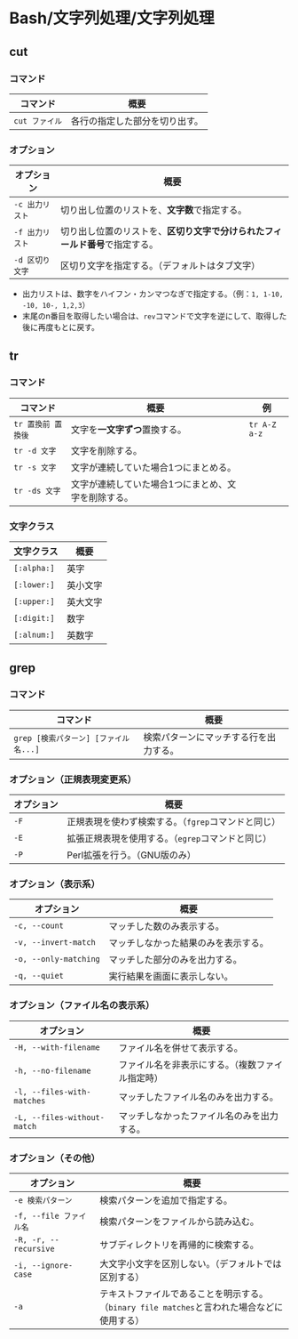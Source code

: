 # Bash/文字列処理/文字列処理

## cut

### コマンド

|コマンド|概要|
|---|---|
|`cut ファイル`|各行の指定した部分を切り出す。|

### オプション

| オプション      | 概要                                                         |
| --------------- | ------------------------------------------------------------ |
| `-c 出力リスト` | 切り出し位置のリストを、**文字数**で指定する。               |
| `-f 出力リスト` | 切り出し位置のリストを、**区切り文字で分けられたフィールド番号**で指定する。 |
| `-d 区切り文字` | 区切り文字を指定する。（デフォルトはタブ文字）               |

- 出力リストは、数字をハイフン・カンマつなぎで指定する。（例：`1, 1-10, -10, 10-, 1,2,3`）
- 末尾のn番目を取得したい場合は、`rev`コマンドで文字を逆にして、取得した後に再度もとに戻す。

## tr

### コマンド

|コマンド|概要|例|
|---|---|---|
|`tr 置換前 置換後`|文字を**一文字ずつ**置換する。|`tr A-Z a-z`|
|`tr -d 文字`|文字を削除する。||
|`tr -s 文字`|文字が連続していた場合1つにまとめる。||
|`tr -ds 文字`|文字が連続していた場合1つにまとめ、文字を削除する。||

### 文字クラス

| 文字クラス  | 概要     |
| ----------- | -------- |
| `[:alpha:]` | 英字     |
| `[:lower:]` | 英小文字 |
| `[:upper:]` | 英大文字 |
| `[:digit:]` | 数字     |
| `[:alnum:]` | 英数字   |

## grep

### コマンド

| コマンド                              | 概要                                   |
| ------------------------------------- | -------------------------------------- |
| `grep [検索パターン] [ファイル名...]` | 検索パターンにマッチする行を出力する。 |

### オプション（正規表現変更系）

| オプション | 概要                                                |
| ---------- | --------------------------------------------------- |
| `-F`       | 正規表現を使わず検索する。（`fgrep`コマンドと同じ） |
| `-E`       | 拡張正規表現を使用する。（`egrep`コマンドと同じ）   |
| `-P`       | Perl拡張を行う。（GNU版のみ）                       |

### オプション（表示系）

| オプション            | 概要                                 |
| --------------------- | ------------------------------------ |
| `-c, --count`         | マッチした数のみ表示する。           |
| `-v, --invert-match`  | マッチしなかった結果のみを表示する。 |
| `-o, --only-matching` | マッチした部分のみを出力する。       |
| `-q, --quiet`         | 実行結果を画面に表示しない。         |

### オプション（ファイル名の表示系）

| オプション                  | 概要                                             |
| --------------------------- | ------------------------------------------------ |
| `-H, --with-filename`       | ファイル名を併せて表示する。                     |
| `-h, --no-filename`         | ファイル名を非表示にする。（複数ファイル指定時） |
| `-l, --files-with-matches`  | マッチしたファイル名のみを出力する。             |
| `-L, --files-without-match` | マッチしなかったファイル名のみを出力する。       |

### オプション（その他）

| オプション              | 概要                                                         |
| ----------------------- | ------------------------------------------------------------ |
| `-e 検索パターン`       | 検索パターンを追加で指定する。                               |
| `-f, --file ファイル名` | 検索パターンをファイルから読み込む。                         |
| `-R, -r, --recursive`   | サブディレクトリを再帰的に検索する。                         |
| `-i, --ignore-case`     | 大文字小文字を区別しない。（デフォルトでは区別する）         |
| `-a`                    | テキストファイルであることを明示する。<br />（`binary file matches`と言われた場合などに使用する） |
